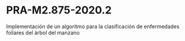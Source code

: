 # PRA-M2.875-2020.2
Implementación de un algoritmo para la clasificación de enfermedades foliares del árbol del manzano
